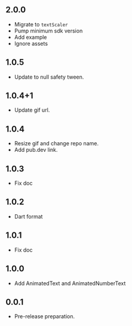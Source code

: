 ## 2.0.0

* Migrate to `textScaler`
* Pump minimum sdk version 
* Add example
* Ignore assets
 
## 1.0.5

* Update to null safety tween.

## 1.0.4+1

* Update gif url.

## 1.0.4

* Resize gif and change repo name.
* Add pub.dev link.

## 1.0.3

* Fix doc

## 1.0.2

* Dart format

## 1.0.1

* Fix doc

## 1.0.0

* Add AnimatedText and AnimatedNumberText

## 0.0.1

* Pre-release preparation.
